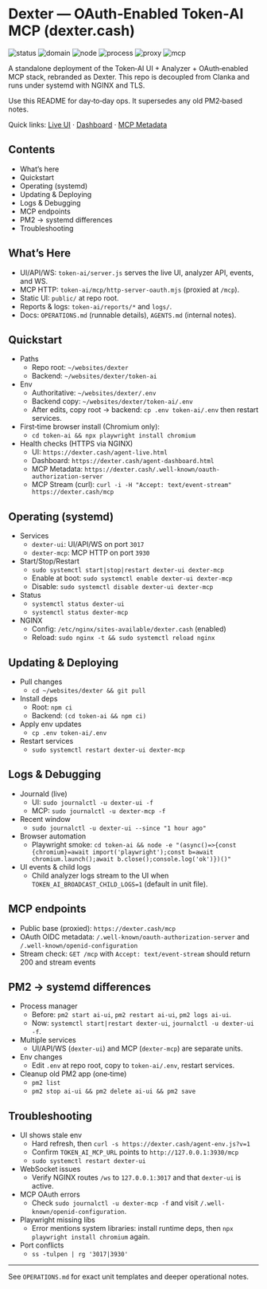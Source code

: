# Dexter — OAuth‑Enabled Token‑AI MCP (dexter.cash)

![status](https://img.shields.io/badge/status-live-brightgreen)
![domain](https://img.shields.io/badge/domain-dexter.cash-1f6feb)
![node](https://img.shields.io/badge/node-20.x-026e00?logo=node.js&logoColor=white)
![process](https://img.shields.io/badge/process%20manager-systemd-2aa889)
![proxy](https://img.shields.io/badge/reverse%20proxy-NGINX%2BTLS-009639?logo=nginx&logoColor=white)
![mcp](https://img.shields.io/badge/MCP-Streamable%20HTTP-8A2BE2)

A standalone deployment of the Token‑AI UI + Analyzer + OAuth‑enabled MCP stack, rebranded as Dexter. This repo is decoupled from Clanka and runs under systemd with NGINX and TLS.

Use this README for day‑to‑day ops. It supersedes any old PM2‑based notes.

Quick links: [Live UI](https://dexter.cash/agent-live.html) · [Dashboard](https://dexter.cash/agent-dashboard.html) · [MCP Metadata](https://dexter.cash/.well-known/oauth-authorization-server)

## Contents
- What’s here
- Quickstart
- Operating (systemd)
- Updating & Deploying
- Logs & Debugging
- MCP endpoints
- PM2 → systemd differences
- Troubleshooting

## What’s Here
- UI/API/WS: `token-ai/server.js` serves the live UI, analyzer API, events, and WS.
- MCP HTTP: `token-ai/mcp/http-server-oauth.mjs` (proxied at `/mcp`).
- Static UI: `public/` at repo root.
- Reports & logs: `token-ai/reports/*` and `logs/`.
- Docs: `OPERATIONS.md` (runnable details), `AGENTS.md` (internal notes).

## Quickstart
- Paths
  - Repo root: `~/websites/dexter`
  - Backend: `~/websites/dexter/token-ai`
- Env
  - Authoritative: `~/websites/dexter/.env`
  - Backend copy: `~/websites/dexter/token-ai/.env`
  - After edits, copy root → backend: `cp .env token-ai/.env` then restart services.
- First‑time browser install (Chromium only):
  - `cd token-ai && npx playwright install chromium`
- Health checks (HTTPS via NGINX)
  - UI: `https://dexter.cash/agent-live.html`
  - Dashboard: `https://dexter.cash/agent-dashboard.html`
  - MCP Metadata: `https://dexter.cash/.well-known/oauth-authorization-server`
  - MCP Stream (curl): `curl -i -H "Accept: text/event-stream" https://dexter.cash/mcp`

## Operating (systemd)
- Services
  - `dexter-ui`: UI/API/WS on port `3017`
  - `dexter-mcp`: MCP HTTP on port `3930`
- Start/Stop/Restart
  - `sudo systemctl start|stop|restart dexter-ui dexter-mcp`
  - Enable at boot: `sudo systemctl enable dexter-ui dexter-mcp`
  - Disable: `sudo systemctl disable dexter-ui dexter-mcp`
- Status
  - `systemctl status dexter-ui`
  - `systemctl status dexter-mcp`
- NGINX
  - Config: `/etc/nginx/sites-available/dexter.cash` (enabled)
  - Reload: `sudo nginx -t && sudo systemctl reload nginx`

## Updating & Deploying
- Pull changes
  - `cd ~/websites/dexter && git pull`
- Install deps
  - Root: `npm ci`
  - Backend: `(cd token-ai && npm ci)`
- Apply env updates
  - `cp .env token-ai/.env`
- Restart services
  - `sudo systemctl restart dexter-ui dexter-mcp`

## Logs & Debugging
- Journald (live)
  - UI: `sudo journalctl -u dexter-ui -f`
  - MCP: `sudo journalctl -u dexter-mcp -f`
- Recent window
  - `sudo journalctl -u dexter-ui --since "1 hour ago"`
- Browser automation
  - Playwright smoke: `cd token-ai && node -e "(async()=>{const {chromium}=await import('playwright');const b=await chromium.launch();await b.close();console.log('ok')})()"`
- UI events & child logs
  - Child analyzer logs stream to the UI when `TOKEN_AI_BROADCAST_CHILD_LOGS=1` (default in unit file).

## MCP endpoints
- Public base (proxied): `https://dexter.cash/mcp`
- OAuth OIDC metadata: `/.well-known/oauth-authorization-server` and `/.well-known/openid-configuration`
- Stream check: `GET /mcp` with `Accept: text/event-stream` should return 200 and stream events

## PM2 → systemd differences
- Process manager
  - Before: `pm2 start ai-ui`, `pm2 restart ai-ui`, `pm2 logs ai-ui`.
  - Now: `systemctl start|restart dexter-ui`, `journalctl -u dexter-ui -f`.
- Multiple services
  - UI/API/WS (`dexter-ui`) and MCP (`dexter-mcp`) are separate units.
- Env changes
  - Edit `.env` at repo root, copy to `token-ai/.env`, restart services.
- Cleanup old PM2 app (one‑time)
  - `pm2 list`
  - `pm2 stop ai-ui && pm2 delete ai-ui && pm2 save`

## Troubleshooting
- UI shows stale env
  - Hard refresh, then `curl -s https://dexter.cash/agent-env.js?v=1`
  - Confirm `TOKEN_AI_MCP_URL` points to `http://127.0.0.1:3930/mcp`
  - `sudo systemctl restart dexter-ui`
- WebSocket issues
  - Verify NGINX routes `/ws` to `127.0.0.1:3017` and that `dexter-ui` is active.
- MCP OAuth errors
  - Check `sudo journalctl -u dexter-mcp -f` and visit `/.well-known/openid-configuration`.
- Playwright missing libs
  - Error mentions system libraries: install runtime deps, then `npx playwright install chromium` again.
- Port conflicts
  - `ss -tulpen | rg '3017|3930'`

---

See `OPERATIONS.md` for exact unit templates and deeper operational notes.
